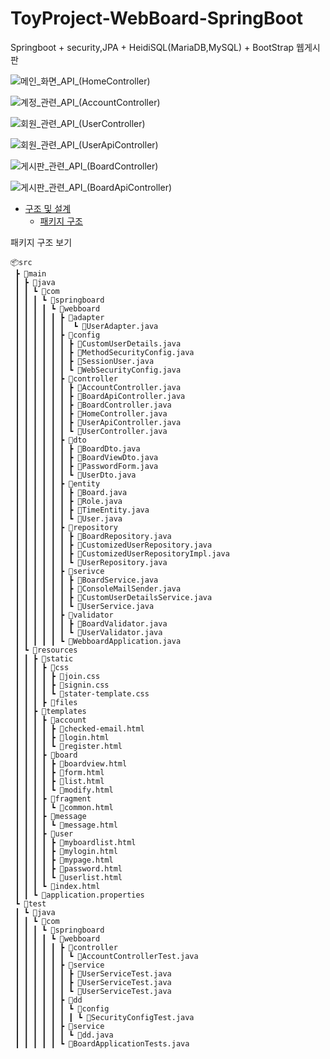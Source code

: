 # ToyProject-WebBoard-SpringBoot
Springboot + security,JPA + HeidiSQL(MariaDB,MySQL) + BootStrap 웹게시판 


![메인_화면_API_(HomeController)](https://user-images.githubusercontent.com/86394597/179543694-c9df5462-9472-43ab-8704-eaddade81205.JPG)


![계정_관련_API_(AccountController)](https://user-images.githubusercontent.com/86394597/179543697-4e9c4c32-4f52-419f-b773-eaec2695310e.JPG)


![회원_관련_API_(UserController)](https://user-images.githubusercontent.com/86394597/179543701-f8b36d4e-e731-47eb-bf3b-ef56157f34c9.JPG)


![회원_관련_API_(UserApiController)](https://user-images.githubusercontent.com/86394597/179543704-8619a487-11af-4bd8-a5b6-338bd18ca03f.JPG)


![게시판_관련_API_(BoardController)](https://user-images.githubusercontent.com/86394597/179543709-f106088d-94ad-4046-983e-51cca69ed2e4.JPG)


![게시판_관련_API_(BoardApiController)](https://user-images.githubusercontent.com/86394597/179543711-26b04c7e-7655-464b-9749-16b41df65aec.JPG)



- [구조 및 설계](#구조-및-설계)
  - [패키지 구조](#1-패키지-구조)

<summary>패키지 구조 보기</summary>   
 

```
📦src
 ┣ 📂main
 ┃ ┣ 📂java
 ┃ ┃ ┗ 📂com
 ┃ ┃ ┃ ┗ 📂springboard
 ┃ ┃ ┃ ┃ ┗ 📂webboard
 ┃ ┃ ┃ ┃ ┃ ┣ 📂adapter
 ┃ ┃ ┃ ┃ ┃ ┃  ┗ 📜UserAdapter.java
 ┃ ┃ ┃ ┃ ┃ ┣ 📂config
 ┃ ┃ ┃ ┃ ┃ ┃ ┣ 📜CustomUserDetails.java
 ┃ ┃ ┃ ┃ ┃ ┃ ┣ 📜MethodSecurityConfig.java
 ┃ ┃ ┃ ┃ ┃ ┃ ┣ 📜SessionUser.java
 ┃ ┃ ┃ ┃ ┃ ┃ ┗ 📜WebSecurityConfig.java
 ┃ ┃ ┃ ┃ ┃ ┣ 📂controller
 ┃ ┃ ┃ ┃ ┃ ┃ ┣ 📜AccountController.java
 ┃ ┃ ┃ ┃ ┃ ┃ ┣ 📜BoardApiController.java
 ┃ ┃ ┃ ┃ ┃ ┃ ┣ 📜BoardController.java
 ┃ ┃ ┃ ┃ ┃ ┃ ┣ 📜HomeController.java
 ┃ ┃ ┃ ┃ ┃ ┃ ┣ 📜UserApiController.java
 ┃ ┃ ┃ ┃ ┃ ┃ ┗ 📜UserController.java
 ┃ ┃ ┃ ┃ ┃ ┣ 📂dto
 ┃ ┃ ┃ ┃ ┃ ┃ ┣ 📜BoardDto.java
 ┃ ┃ ┃ ┃ ┃ ┃ ┣ 📜BoardViewDto.java
 ┃ ┃ ┃ ┃ ┃ ┃ ┣ 📜PasswordForm.java
 ┃ ┃ ┃ ┃ ┃ ┃ ┗ 📜UserDto.java
 ┃ ┃ ┃ ┃ ┃ ┣ 📂entity
 ┃ ┃ ┃ ┃ ┃ ┃ ┣ 📜Board.java
 ┃ ┃ ┃ ┃ ┃ ┃ ┣ 📜Role.java
 ┃ ┃ ┃ ┃ ┃ ┃ ┣ 📜TimeEntity.java
 ┃ ┃ ┃ ┃ ┃ ┃ ┗ 📜User.java
 ┃ ┃ ┃ ┃ ┃ ┣ 📂repository
 ┃ ┃ ┃ ┃ ┃ ┃ ┣ 📜BoardRepository.java
 ┃ ┃ ┃ ┃ ┃ ┃ ┣ 📜CustomizedUserRepository.java
 ┃ ┃ ┃ ┃ ┃ ┃ ┣ 📜CustomizedUserRepositoryImpl.java
 ┃ ┃ ┃ ┃ ┃ ┃ ┗ 📜UserRepository.java
 ┃ ┃ ┃ ┃ ┃ ┣ 📂serivce
 ┃ ┃ ┃ ┃ ┃ ┃ ┣ 📜BoardService.java
 ┃ ┃ ┃ ┃ ┃ ┃ ┣ 📜ConsoleMailSender.java
 ┃ ┃ ┃ ┃ ┃ ┃ ┣ 📜CustomUserDetailsService.java
 ┃ ┃ ┃ ┃ ┃ ┃ ┗ 📜UserService.java
 ┃ ┃ ┃ ┃ ┃ ┣ 📂validator
 ┃ ┃ ┃ ┃ ┃ ┃ ┣ 📜BoardValidator.java
 ┃ ┃ ┃ ┃ ┃ ┃ ┗ 📜UserValidator.java
 ┃ ┃ ┃ ┃ ┃ ┗ 📜WebboardApplication.java
 ┃ ┗ 📂resources
 ┃ ┃ ┣ 📂static
 ┃ ┃ ┃ ┣ 📂css
 ┃ ┃ ┃ ┃ ┣ 📜join.css
 ┃ ┃ ┃ ┃ ┣ 📜signin.css
 ┃ ┃ ┃ ┃ ┗ 📜stater-template.css
 ┃ ┃ ┃ ┣ 📂files
 ┃ ┃ ┣ 📂templates
 ┃ ┃ ┃ ┣ 📂account
 ┃ ┃ ┃ ┃ ┣ 📜checked-email.html
 ┃ ┃ ┃ ┃ ┣ 📜login.html
 ┃ ┃ ┃ ┃ ┗ 📜register.html
 ┃ ┃ ┃ ┣ 📂board
 ┃ ┃ ┃ ┃ ┣ 📜boardview.html
 ┃ ┃ ┃ ┃ ┣ 📜form.html
 ┃ ┃ ┃ ┃ ┣ 📜list.html
 ┃ ┃ ┃ ┃ ┗ 📜modify.html
 ┃ ┃ ┃ ┣ 📂fragment
 ┃ ┃ ┃ ┃ ┗ 📜common.html
 ┃ ┃ ┃ ┣ 📂message
 ┃ ┃ ┃ ┃ ┗ 📜message.html
 ┃ ┃ ┃ ┣ 📂user
 ┃ ┃ ┃ ┃ ┣ 📜myboardlist.html
 ┃ ┃ ┃ ┃ ┣ 📜mylogin.html
 ┃ ┃ ┃ ┃ ┣ 📜mypage.html
 ┃ ┃ ┃ ┃ ┣ 📜password.html
 ┃ ┃ ┃ ┃ ┗ 📜userlist.html
 ┃ ┃ ┃ ┗ 📜index.html
 ┃ ┃ ┗ 📜application.properties
 ┗ 📂test
 ┃ ┗ 📂java
 ┃ ┃ ┗ 📂com
 ┃ ┃ ┃ ┗ 📂springboard
 ┃ ┃ ┃ ┃ ┗ 📂webboard
 ┃ ┃ ┃ ┃ ┃ ┣ 📂controller
 ┃ ┃ ┃ ┃ ┃ ┃ ┗ 📜AccountControllerTest.java
 ┃ ┃ ┃ ┃ ┃ ┣ 📂service
 ┃ ┃ ┃ ┃ ┃ ┃ ┣ 📜UserServiceTest.java
 ┃ ┃ ┃ ┃ ┃ ┃ ┣ 📜UserServiceTest.java
 ┃ ┃ ┃ ┃ ┃ ┃ ┗ 📜UserServiceTest.java
 ┃ ┃ ┃ ┃ ┃ ┣ 📂dd
 ┃ ┃ ┃ ┃ ┃ ┃ ┗ 📂config
 ┃ ┃ ┃ ┃ ┃ ┃ ┃ ┗ 📜SecurityConfigTest.java
 ┃ ┃ ┃ ┃ ┃ ┣ 📂service
 ┃ ┃ ┃ ┃ ┃ ┃ ┗ 📜dd.java
 ┃ ┃ ┃ ┃ ┃ ┗ 📜BoardApplicationTests.java
 ```
  
 </details>   
